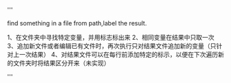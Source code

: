 '''

find something in a file from path,label the result.


1、在文件夹中寻找特定变量，并用标志标出来
2、相同变量在结果中只取一次
3、追加新文件或者编辑已有文件时，再次执行只对结果文件追加新的变量（只针对上一次结果）
4、对结果文件可以在每行前添加特定的标示，以便在下次遍历新的文件夹时将结果区分开来（未实现）

'''